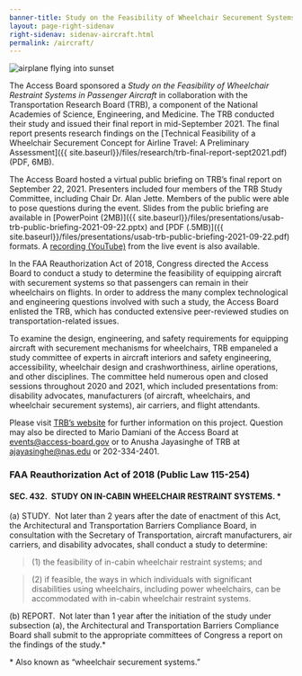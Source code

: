 ```yaml
---
banner-title: Study on the Feasibility of Wheelchair Securement Systems on Aircraft
layout: page-right-sidenav
right-sidenav: sidenav-aircraft.html
permalink: /aircraft/
---
```


<img src="{{site.baseurl}}/images/stock/aircraft.jpg" alt="airplane flying into sunset" class="img-right shadow radius-lg" />

The Access Board sponsored a *Study on the Feasibility of Wheelchair Restraint Systems in Passenger Aircraft* in collaboration with the Transportation Research Board (TRB), a component of the National Academies of Science, Engineering, and Medicine.  The TRB conducted their study and issued their final report in mid-September 2021.  The final report presents research findings on the [Technical Feasibility of a Wheelchair Securement Concept for Airline Travel: A Preliminary Assessment]({{ site.baseurl}}/files/research/trb-final-report-sept2021.pdf) (PDF, 6MB).

The Access Board hosted a virtual public briefing on TRB’s final report on September 22, 2021.  Presenters included four members of the TRB Study Committee, including Chair Dr. Alan Jette. Members of the public were able to pose questions during the event. Slides from the public briefing are available in [PowerPoint (2MB)]({{ site.baseurl}}/files/presentations/usab-trb-public-briefing-2021-09-22.pptx) and [PDF (.5MB)]({{ site.baseurl}}/files/presentations/usab-trb-public-briefing-2021-09-22.pdf) formats.  A [recording (YouTube)](https://www.youtube.com/watch?v=VBJBi-DQRRk) from the live event is also available.

In the FAA Reauthorization Act of 2018, Congress directed the Access Board to conduct a study to determine the feasibility of equipping aircraft with securement systems so that passengers can remain in their wheelchairs on flights.  In order to address the many complex technological and engineering questions involved with such a study, the Access Board enlisted the TRB, which has conducted extensive peer-reviewed studies on transportation-related issues. 

To examine the design, engineering, and safety requirements for equipping aircraft with securement mechanisms for wheelchairs, TRB empaneled a study committee of experts in aircraft interiors and safety engineering, accessibility, wheelchair design and crashworthiness, airline operations, and other disciplines.  The committee held numerous open and closed sessions throughout 2020 and 2021, which included presentations from:  disability advocates, manufacturers (of aircraft, wheelchairs, and wheelchair securement systems),  air carriers, and flight attendants. 

Please visit [TRB’s website](https://www8.nationalacademies.org/pa/projectview.aspx?key=51840) for further information on this project.  Question may also be directed to Mario Damiani of the Access Board at <events@access-board.gov> or to Anusha Jayasinghe of TRB at <ajayasinghe@nas.edu> or 202-334-2401. 

### FAA Reauthorization Act of 2018 (Public Law 115-254) 

#### SEC. 432.&nbsp; STUDY ON IN-CABIN WHEELCHAIR RESTRAINT SYSTEMS. *

(a) STUDY.&nbsp;  Not later than 2 years after the date of enactment of this Act, the Architectural and Transportation Barriers Compliance Board, in consultation with the Secretary of Transportation, aircraft manufacturers, air carriers, and disability advocates, shall conduct a study to determine:

> (1) the feasibility of in-cabin wheelchair restraint systems; and

> (2) if feasible, the ways in which individuals with significant disabilities using wheelchairs, including power wheelchairs, can be accommodated with in-cabin wheelchair restraint systems.

(b) REPORT.&nbsp; Not later than 1 year after the initiation of the study under subsection (a), the Architectural and Transportation Barriers Compliance Board shall submit to the appropriate committees of Congress a report on the findings of the study.*

\* Also known as “wheelchair securement systems.” 
